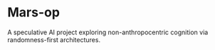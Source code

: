# Mars-op
A speculative AI project exploring non-anthropocentric cognition via randomness-first architectures.
